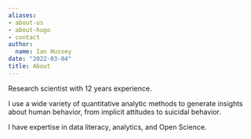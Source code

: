 ```yaml
---
aliases:
- about-us
- about-hugo
- contact
author:
  name: Ian Hussey
date: "2022-03-04"
title: About
---
```


Research scientist with 12 years experience. 

I use a wide variety of quantitative analytic methods to generate insights about human behavior, from implicit attitudes to suicidal behavior.

I have expertise in data literacy, analytics, and Open Science.